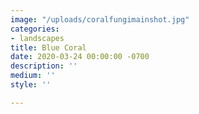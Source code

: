 ```yaml
---
image: "/uploads/coralfungimainshot.jpg"
categories:
- landscapes
title: Blue Coral
date: 2020-03-24 00:00:00 -0700
description: ''
medium: ''
style: ''

---
```

